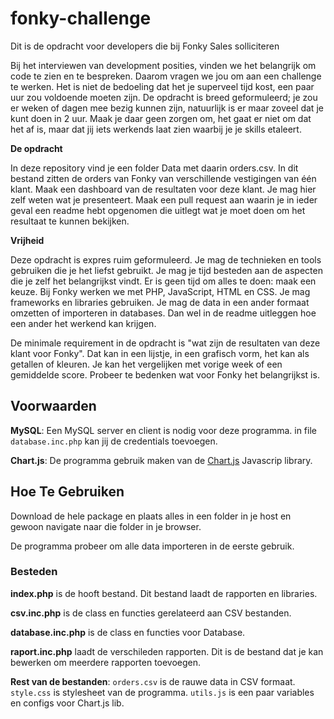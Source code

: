 # fonky-challenge
Dit is de opdracht voor developers die bij Fonky Sales solliciteren

Bij het interviewen van development posities, vinden we het belangrijk om code te zien en te bespreken. Daarom vragen we jou om aan een challenge te werken. Het is niet de bedoeling dat het je superveel tijd kost, een paar uur zou voldoende moeten zijn. De opdracht is breed geformuleerd; je zou er weken of dagen mee bezig kunnen zijn, natuurlijk is er maar zoveel dat je kunt doen in 2 uur. Maak je daar geen zorgen om, het gaat er niet om dat het af is, maar dat jij iets werkends laat zien waarbij je je skills etaleert.

**De opdracht**

In deze repository vind je een folder Data met daarin orders.csv. In dit bestand zitten de orders van Fonky van verschillende vestigingen van één klant.
Maak een dashboard van de resultaten voor deze klant. Je mag hier zelf weten wat je presenteert.
Maak een pull request aan waarin je in ieder geval een readme hebt opgenomen die uitlegt wat je moet doen om het resultaat te kunnen bekijken.

**Vrijheid**

Deze opdracht is expres ruim geformuleerd. Je mag de technieken en tools gebruiken die je het liefst gebruikt. Je mag je tijd besteden aan de aspecten die je zelf het belangrijkst vindt. Er is geen tijd om alles te doen: maak een keuze. Bij Fonky werken we met PHP, JavaScript, HTML en CSS. Je mag frameworks en libraries gebruiken. Je mag de data in een ander formaat omzetten of importeren in databases. Dan wel in de readme uitleggen hoe een ander het werkend kan krijgen.

De minimale requirement in de opdracht is "wat zijn de resultaten van deze klant voor Fonky". Dat kan in een lijstje, in een grafisch vorm, het kan als getallen of kleuren. Je kan het vergelijken met vorige week of een gemiddelde score. Probeer te bedenken wat voor Fonky het belangrijkst is.

## Voorwaarden

**MySQL**: Een MySQL server en client is nodig voor deze programma. in file `database.inc.php` kan jij de credentials toevoegen.

**Chart.js**: De programma gebruik maken van de [Chart.js](https://chartjs.org) Javascrip library.

## Hoe Te Gebruiken

Download de hele package en plaats alles in een folder in je host en gewoon navigate naar die folder in je browser.

De programma probeer om alle data importeren in de eerste gebruik.

### Besteden
**index.php** is de hooft bestand. Dit bestand laadt de rapporten en libraries.

**csv.inc.php** is de class en functies gerelateerd aan CSV bestanden.

**database.inc.php** is de class en functies voor Database.

**raport.inc.php** laadt de verschileden rapporten. Dit is de bestand dat je kan bewerken om meerdere rapporten toevoegen.

**Rest van de bestanden**: `orders.csv` is de rauwe data in CSV formaat. `style.css` is stylesheet van de programma. `utils.js` is een paar variables en configs voor Chart.js lib.
